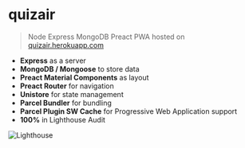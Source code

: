 # quizair

> Node Express MongoDB Preact PWA hosted on [quizair.herokuapp.com](https://quizair.herokuapp.com/)

-   **Express** as a server
-   **MongoDB / Mongoose** to store data
-   **Preact Material Components** as layout
-   **Preact Router** for navigation
-   **Unistore** for state management
-   **Parcel Bundler** for bundling
-   **Parcel Plugin SW Cache** for Progressive Web Application support
-   **100%** in Lighthouse Audit

<p>
    <img src="img/lighthouse.png" alt="Lighthouse" class="scale" />
</p>
